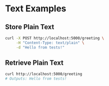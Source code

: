 # Text Examples

## Store Plain Text
```bash
curl -X POST http://localhost:5000/greeting \
     -H "Content-Type: text/plain" \
     -d "Hello from tests!"
```

## Retrieve Plain Text
```bash
curl http://localhost:5000/greeting
# Outputs: Hello from tests!
```
